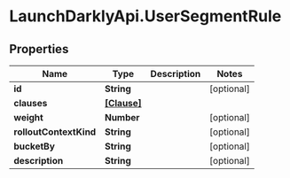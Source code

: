 # LaunchDarklyApi.UserSegmentRule

## Properties

Name | Type | Description | Notes
------------ | ------------- | ------------- | -------------
**id** | **String** |  | [optional] 
**clauses** | [**[Clause]**](Clause.md) |  | 
**weight** | **Number** |  | [optional] 
**rolloutContextKind** | **String** |  | [optional] 
**bucketBy** | **String** |  | [optional] 
**description** | **String** |  | [optional] 


